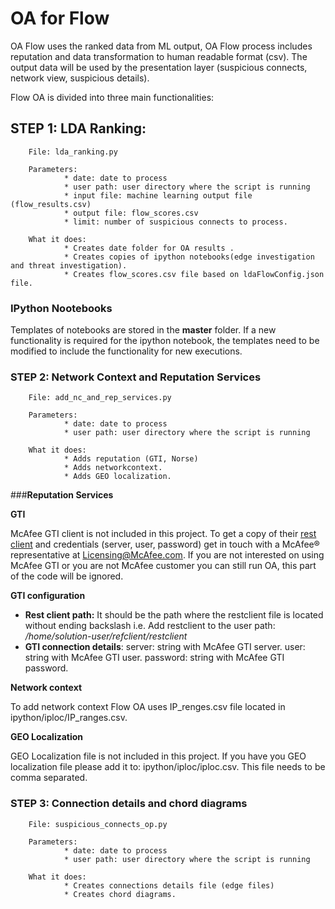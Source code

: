 # **OA for Flow**

OA Flow uses the ranked data from ML output, OA Flow process includes reputation and data transformation to human readable format (csv). 
The output data will be used by the presentation layer (suspicious connects, network view, suspicious details).

Flow OA is divided into three main functionalities:

## **STEP 1: LDA Ranking:**

        File: lda_ranking.py

        Parameters: 
                * date: date to process
                * user path: user directory where the script is running
                * input file: machine learning output file (flow_results.csv)
                * output file: flow_scores.csv
                * limit: number of suspicious connects to process.

        What it does: 
                * Creates date folder for OA results .
                * Creates copies of ipython notebooks(edge investigation and threat investigation).     
                * Creates flow_scores.csv file based on ldaFlowConfig.json file. 

### **IPython Nootebooks**
Templates of notebooks are stored in the **master** folder.
If a new functionality is required for the ipython notebook, the templates need to be modified to include the functionality for new executions.

### **STEP 2: Network Context and Reputation Services**

        File: add_nc_and_rep_services.py

        Parameters: 
                * date: date to process
                * user path: user directory where the script is running

        What it does:
                * Adds reputation (GTI, Norse)
                * Adds networkcontext.
                * Adds GEO localization.

###**Reputation Services**

**GTI**

McAfee GTI client is not included in this project. 
To get a copy of their [rest client](https://secure.mcafee.com/apps/downloads/my-products/login.aspx?region=us) and credentials (server, user, password) get in touch with a McAfee® representative at Licensing@McAfee.com. 
If you are not interested on using McAfee GTI or you are not McAfee customer you can still run OA, this part of the code will be ignored.

**GTI configuration**

* **Rest client path:** It should be the path where the restclient file is located without ending backslash i.e. 
Add restclient to the user path: _/home/solution-user/refclient/restclient_
* **GTI connection details**:
        server: string with McAfee GTI server.
        user: string with McAfee GTI user.
        password: string with McAfee GTI password.

**Network context**

To add network context Flow OA uses IP_renges.csv file located in ipython/iploc/IP_ranges.csv.

**GEO Localization**

GEO Localization file is not included in this project. If you have you GEO localization file please add it to: ipython/iploc/iploc.csv. 
This file needs to be comma separated. 

### **STEP 3: Connection details and chord diagrams**

        File: suspicious_connects_op.py

        Parameters: 
                * date: date to process
                * user path: user directory where the script is running

        What it does:
                * Creates connections details file (edge files)
                * Creates chord diagrams.

       

